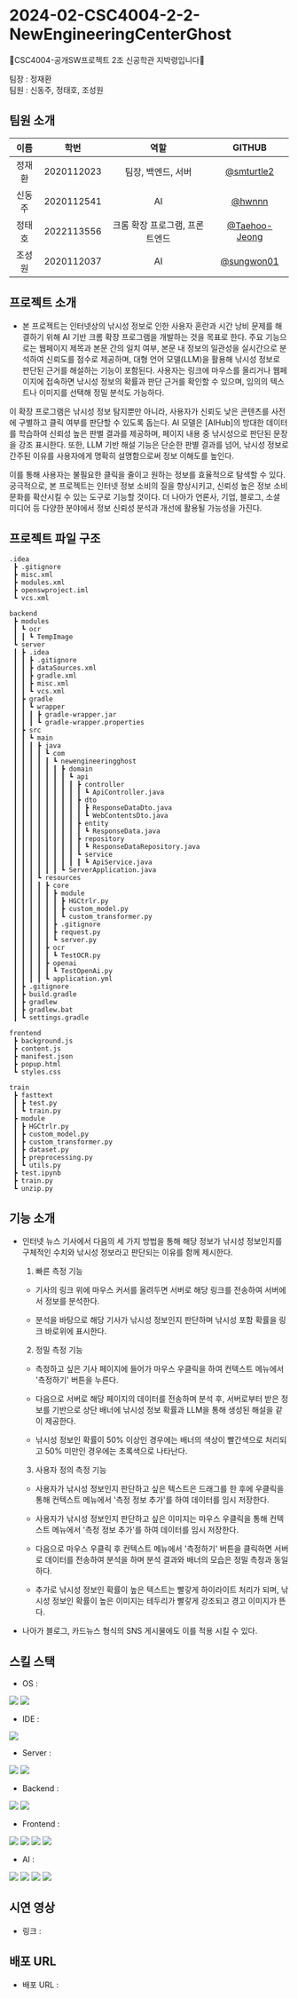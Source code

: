 # 2024-02-CSC4004-2-2-NewEngineeringCenterGhost
👻CSC4004-공개SW프로젝트 2조 신공학관 지박령입니다👻

팀장 : 정재환<br>
팀원 : 신동주, 정태호, 조성원

## 팀원 소개
| 이름 | 학번 | 역할 | GITHUB |
| :---: | :---: | :---: | :---: |
| 정재환 | 2020112023 | 팀장, 백엔드, 서버 | [@smturtle2](https://github.com/smturtle2) |
| 신동주 | 2020112541 | AI | [@hwnnn](https://github.com/hwnnn) |
| 정태호 | 2022113556 | 크롬 확장 프로그램, 프론트엔드 | [@Taehoo-Jeong](https://github.com/Taehoo-Jeong) |
| 조성원 | 2020112037 | AI | [@sungwon01](https://github.com/sungwon01) |

## 프로젝트 소개
- 본 프로젝트는 인터넷상의 낚시성 정보로 인한 사용자 혼란과 시간 낭비 문제를 해결하기 위해 AI 기반 크롬 확장 프로그램을 개발하는 것을 목표로 한다. 주요 기능으로는 웹페이지 제목과 본문 간의 일치 여부, 본문 내 정보의 일관성을 실시간으로 분석하여 신뢰도를 점수로 제공하며, 대형 언어 모델(LLM)을 활용해 낚시성 정보로 판단된 근거를 해설하는 기능이 포함된다. 사용자는 링크에 마우스를 올리거나 웹페이지에 접속하면 낚시성 정보의 확률과 판단 근거를 확인할 수 있으며, 임의의 텍스트나 이미지를 선택해 정밀 분석도 가능하다.

이 확장 프로그램은 낚시성 정보 탐지뿐만 아니라, 사용자가 신뢰도 낮은 콘텐츠를 사전에 구별하고 클릭 여부를 판단할 수 있도록 돕는다. AI 모델은 [AIHub]의 방대한 데이터를 학습하여 신뢰성 높은 판별 결과를 제공하며, 페이지 내용 중 낚시성으로 판단된 문장을 강조 표시한다. 또한, LLM 기반 해설 기능은 단순한 판별 결과를 넘어, 낚시성 정보로 간주된 이유를 사용자에게 명확히 설명함으로써 정보 이해도를 높인다.

이를 통해 사용자는 불필요한 클릭을 줄이고 원하는 정보를 효율적으로 탐색할 수 있다. 궁극적으로, 본 프로젝트는 인터넷 정보 소비의 질을 향상시키고, 신뢰성 높은 정보 소비 문화를 확산시킬 수 있는 도구로 기능할 것이다. 더 나아가 언론사, 기업, 블로그, 소셜 미디어 등 다양한 분야에서 정보 신뢰성 분석과 개선에 활용될 가능성을 가진다.

## 프로젝트 파일 구조
```
.idea
 ┣ .gitignore
 ┣ misc.xml
 ┣ modules.xml
 ┣ openswproject.iml
 ┗ vcs.xml
```

```
backend
 ┣ modules
 ┃ ┗ ocr
 ┃ ┃ ┗ TempImage
 ┗ server
 ┃ ┣ .idea
 ┃ ┃ ┣ .gitignore
 ┃ ┃ ┣ dataSources.xml
 ┃ ┃ ┣ gradle.xml
 ┃ ┃ ┣ misc.xml
 ┃ ┃ ┗ vcs.xml
 ┃ ┣ gradle
 ┃ ┃ ┗ wrapper
 ┃ ┃ ┃ ┣ gradle-wrapper.jar
 ┃ ┃ ┃ ┗ gradle-wrapper.properties
 ┃ ┣ src
 ┃ ┃ ┗ main
 ┃ ┃ ┃ ┣ java
 ┃ ┃ ┃ ┃ ┗ com
 ┃ ┃ ┃ ┃ ┃ ┗ newengineeringghost
 ┃ ┃ ┃ ┃ ┃ ┃ ┣ domain
 ┃ ┃ ┃ ┃ ┃ ┃ ┃ ┗ api
 ┃ ┃ ┃ ┃ ┃ ┃ ┃ ┃ ┣ controller
 ┃ ┃ ┃ ┃ ┃ ┃ ┃ ┃ ┃ ┗ ApiController.java
 ┃ ┃ ┃ ┃ ┃ ┃ ┃ ┃ ┣ dto
 ┃ ┃ ┃ ┃ ┃ ┃ ┃ ┃ ┃ ┣ ResponseDataDto.java
 ┃ ┃ ┃ ┃ ┃ ┃ ┃ ┃ ┃ ┗ WebContentsDto.java
 ┃ ┃ ┃ ┃ ┃ ┃ ┃ ┃ ┣ entity
 ┃ ┃ ┃ ┃ ┃ ┃ ┃ ┃ ┃ ┗ ResponseData.java
 ┃ ┃ ┃ ┃ ┃ ┃ ┃ ┃ ┣ repository
 ┃ ┃ ┃ ┃ ┃ ┃ ┃ ┃ ┃ ┗ ResponseDataRepository.java
 ┃ ┃ ┃ ┃ ┃ ┃ ┃ ┃ ┗ service
 ┃ ┃ ┃ ┃ ┃ ┃ ┃ ┃ ┃ ┗ ApiService.java
 ┃ ┃ ┃ ┃ ┃ ┃ ┗ ServerApplication.java
 ┃ ┃ ┃ ┗ resources
 ┃ ┃ ┃ ┃ ┣ core
 ┃ ┃ ┃ ┃ ┃ ┣ module
 ┃ ┃ ┃ ┃ ┃ ┃ ┣ HGCtrlr.py
 ┃ ┃ ┃ ┃ ┃ ┃ ┣ custom_model.py
 ┃ ┃ ┃ ┃ ┃ ┃ ┗ custom_transformer.py
 ┃ ┃ ┃ ┃ ┃ ┣ .gitignore
 ┃ ┃ ┃ ┃ ┃ ┣ request.py
 ┃ ┃ ┃ ┃ ┃ ┗ server.py
 ┃ ┃ ┃ ┃ ┣ ocr
 ┃ ┃ ┃ ┃ ┃ ┗ TestOCR.py
 ┃ ┃ ┃ ┃ ┣ openai
 ┃ ┃ ┃ ┃ ┃ ┗ TestOpenAi.py
 ┃ ┃ ┃ ┃ ┗ application.yml
 ┃ ┣ .gitignore
 ┃ ┣ build.gradle
 ┃ ┣ gradlew
 ┃ ┣ gradlew.bat
 ┃ ┗ settings.gradle
```

```
frontend
 ┣ background.js
 ┣ content.js
 ┣ manifest.json
 ┣ popup.html
 ┗ styles.css
```

```
train
 ┣ fasttext
 ┃ ┣ test.py
 ┃ ┗ train.py
 ┣ module
 ┃ ┣ HGCtrlr.py
 ┃ ┣ custom_model.py
 ┃ ┣ custom_transformer.py
 ┃ ┣ dataset.py
 ┃ ┣ preprocessing.py
 ┃ ┗ utils.py
 ┣ test.ipynb
 ┣ train.py
 ┗ unzip.py
```

## 기능 소개
- 인터넷 뉴스 기사에서 다음의 세 가지 방법을 통해 해당 정보가 낚시성 정보인지를 구체적인 수치와 낚시성 정보라고 판단되는 이유를 함께 제시한다.
  1. 빠른 측정 기능
    - 기사의 링크 위에 마우스 커서를 올려두면 서버로 해당 링크를 전송하여 서버에서 정보를 분석한다.

    - 분석을 바탕으로 해당 기사가 낚시성 정보인지 판단하며 낚시성 포함 확률을 링크 바로위에 표시한다.


  2. 정밀 측정 기능
    - 측정하고 싶은 기사 페이지에 들어가 마우스 우클릭을 하여 컨텍스트 메뉴에서 '측정하기' 버튼을 누른다. 

    - 다음으로 서버로 해당 페이지의 데이터를 전송하며 분석 후, 서버로부터 받은 정보를 기반으로 상단 배너에 낚시성 정보 확률과 LLM을 통해 생성된 해설을 같이 제공한다.

    - 낚시성 정보인 확률이 50% 이상인 경우에는 배너의 색상이 빨간색으로 처리되고 50% 미만인 경우에는 초록색으로 나타난다.


  3. 사용자 정의 측정 기능
    - 사용자가 낚시성 정보인지 판단하고 싶은 텍스트은 드래그를 한 후에 우클릭을 통해 컨텍스트 메뉴에서 '측정 정보 추가'를 하여 데이터를 임시 저장한다.

    - 사용자가 낚시성 정보인지 판단하고 싶은 이미지는 마우스 우클릭을 통해 컨텍스트 메뉴에서 '측정 정보 추가'를 하여 데이터를 임시 저장한다.

    - 다음으로 마우스 우클릭 후 컨텍스트 메뉴에서 '측정하기' 버튼을 클릭하면 서버로 데이터를 전송하여 분석을 하며 분석 결과와 배너의 모습은 정밀 측정과 동일하다.

    - 추가로 낚시성 정보인 확률이 높은 텍스트는 빨갛게 하이라이트 처리가 되며, 낚시성 정보인 확률이 높은 이미지는 테두리가 빨갛게 강조되고 경고 이미지가 뜬다.

- 나아가 블로그, 카드뉴스 형식의 SNS 게시물에도 이를 적용 시킬 수 있다.

## 스킬 스택
- OS : 
<img src="https://img.shields.io/badge/Linux-FCC624?style=flat-square&logo=Linux&logoColor=white">
<img src="https://img.shields.io/badge/Ubuntu-E95420?style=flat-square&logo=Ubuntu&logoColor=white">

- IDE : 
<img src="https://img.shields.io/badge/Visual Studio Code-007ACC?style=flat-square&logo=Visual Studio Code&logoColor=white">

- Server :
<img src="https://img.shields.io/badge/MongoDB-47A248?style=flat-square&logo=MongoDB&logoColor=white">
<img src="https://img.shields.io/badge/Selenium-43B02A?style=flat-square&logo=Selenium&logoColor=white">

- Backend : 
<img src="https://img.shields.io/badge/Spring Boot-6DB33F?style=flat-square&logo=Spring Boot&logoColor=white">
<img src="https://img.shields.io/badge/Gradle-02303A?style=flat-square&logo=Gradle&logoColor=white">

- Frontend : 
<img src="https://img.shields.io/badge/JavaScript-F7DF1E?style=flat-square&logo=JavaScript&logoColor=white">
<img src="https://img.shields.io/badge/JSON-000000?style=flat-square&logo=JSON&logoColor=white">
<img src="https://img.shields.io/badge/HTML5-E34F26?style=flat-square&logo=HTML5&logoColor=white">
<img src="https://img.shields.io/badge/CSS3-1572B6?style=flat-square&logo=CSS3&logoColor=white">

- AI : 
<img src="https://img.shields.io/badge/Python-3776AB?style=flat-square&logo=Python&logoColor=white">
<img src="https://img.shields.io/badge/PyTorch-EE4C2C?style=flat-square&logo=PyTorch&logoColor=white">
<img src="https://img.shields.io/badge/OpenAI-412991?style=flat-square&logo=OpenAI&logoColor=white">
<img src="https://img.shields.io/badge/OpenCV-5C3EE8?style=flat-square&logo=OpenCV&logoColor=white">

## 시연 영상
- 링크 : 

## 배포 URL
- 배포 URL : 